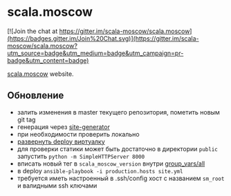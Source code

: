# scala.moscow

[![Join the chat at https://gitter.im/scala-moscow/scala.moscow](https://badges.gitter.im/Join%20Chat.svg)](https://gitter.im/scala-moscow/scala.moscow?utm_source=badge&utm_medium=badge&utm_campaign=pr-badge&utm_content=badge)

[scala.moscow](http://scala.moscow/) website.


## Обновление

* залить изменения в master текущего репозитория, пометить новым git tag
 * генерация через [site-generator](site-generator/)
* при необходимости проверить локально
 * [развернуть deploy виртуалку](https://github.com/scala-moscow/deploy)
 * для проверки статики может быть достаточно в директории `public` запустить
   `python -m SimpleHTTPServer 8000`
* вписать новый тег в `scala_moscow_version` внутри
  [group_vars/all](https://github.com/scala-moscow/deploy/blob/master/group_vars/all)
* в deploy `ansible-playbook -i production.hosts site.yml`
 * требуется иметь настроенный в .ssh/config хост с названием `sm_root`
   и валидными ssh ключами
